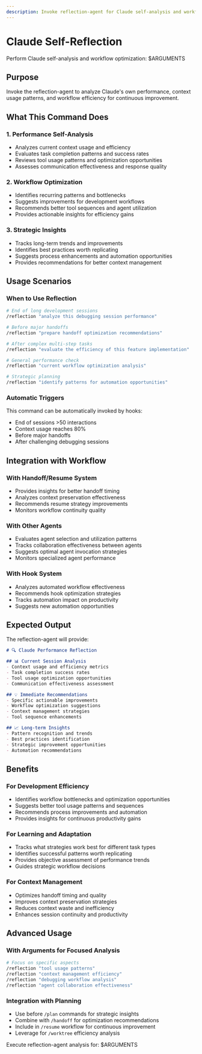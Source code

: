 ```yaml
---
description: Invoke reflection-agent for Claude self-analysis and workflow optimization
---
```


# Claude Self-Reflection

Perform Claude self-analysis and workflow optimization: $ARGUMENTS

## Purpose
Invoke the reflection-agent to analyze Claude's own performance, context usage patterns, and workflow efficiency for continuous improvement.

## What This Command Does

### 1. Performance Self-Analysis
- Analyzes current context usage and efficiency
- Evaluates task completion patterns and success rates
- Reviews tool usage patterns and optimization opportunities
- Assesses communication effectiveness and response quality

### 2. Workflow Optimization
- Identifies recurring patterns and bottlenecks
- Suggests improvements for development workflows
- Recommends better tool sequences and agent utilization
- Provides actionable insights for efficiency gains

### 3. Strategic Insights
- Tracks long-term trends and improvements
- Identifies best practices worth replicating
- Suggests process enhancements and automation opportunities
- Provides recommendations for better context management

## Usage Scenarios

### When to Use Reflection
```bash
# End of long development sessions
/reflection "analyze this debugging session performance"

# Before major handoffs
/reflection "prepare handoff optimization recommendations"  

# After complex multi-step tasks
/reflection "evaluate the efficiency of this feature implementation"

# General performance check
/reflection "current workflow optimization analysis"

# Strategic planning
/reflection "identify patterns for automation opportunities"
```

### Automatic Triggers
This command can be automatically invoked by hooks:
- End of sessions >50 interactions
- Context usage reaches 80%
- Before major handoffs
- After challenging debugging sessions

## Integration with Workflow

### With Handoff/Resume System
- Provides insights for better handoff timing
- Analyzes context preservation effectiveness  
- Recommends resume strategy improvements
- Monitors workflow continuity quality

### With Other Agents
- Evaluates agent selection and utilization patterns
- Tracks collaboration effectiveness between agents
- Suggests optimal agent invocation strategies
- Monitors specialized agent performance

### With Hook System
- Analyzes automated workflow effectiveness
- Recommends hook optimization strategies
- Tracks automation impact on productivity
- Suggests new automation opportunities

## Expected Output

The reflection-agent will provide:

```markdown
# 🔍 Claude Performance Reflection

## 📊 Current Session Analysis
- Context usage and efficiency metrics
- Task completion success rates
- Tool usage optimization opportunities
- Communication effectiveness assessment

## 💡 Immediate Recommendations
- Specific actionable improvements
- Workflow optimization suggestions
- Context management strategies
- Tool sequence enhancements

## 📈 Long-term Insights
- Pattern recognition and trends
- Best practices identification
- Strategic improvement opportunities
- Automation recommendations
```

## Benefits

### For Development Efficiency
- Identifies workflow bottlenecks and optimization opportunities
- Suggests better tool usage patterns and sequences
- Recommends process improvements and automation
- Provides insights for continuous productivity gains

### For Learning and Adaptation
- Tracks what strategies work best for different task types
- Identifies successful patterns worth replicating
- Provides objective assessment of performance trends
- Guides strategic workflow decisions

### For Context Management
- Optimizes handoff timing and quality
- Improves context preservation strategies
- Reduces context waste and inefficiency
- Enhances session continuity and productivity

## Advanced Usage

### With Arguments for Focused Analysis
```bash
# Focus on specific aspects
/reflection "tool usage patterns"
/reflection "context management efficiency" 
/reflection "debugging workflow analysis"
/reflection "agent collaboration effectiveness"
```

### Integration with Planning
- Use before `/plan` commands for strategic insights
- Combine with `/handoff` for optimization recommendations
- Include in `/resume` workflow for continuous improvement
- Leverage for `/worktree` efficiency analysis

Execute reflection-agent analysis for: $ARGUMENTS
